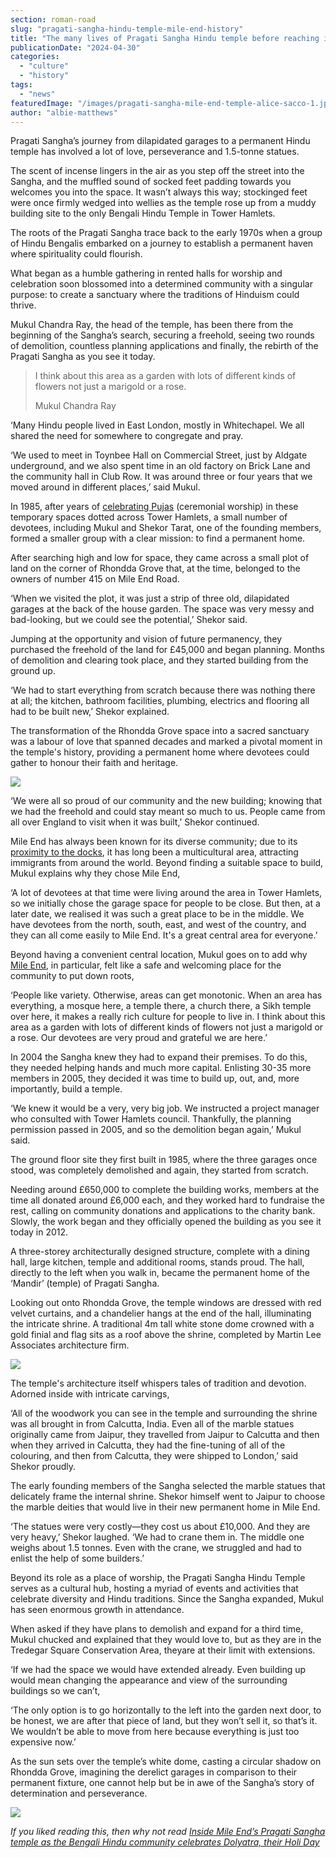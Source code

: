 ```yaml
---
section: roman-road
slug: "pragati-sangha-hindu-temple-mile-end-history"
title: "The many lives of Pragati Sangha Hindu temple before reaching its final incarnation"
publicationDate: "2024-04-30"
categories: 
  - "culture"
  - "history"
tags: 
  - "news"
featuredImage: "/images/pragati-sangha-mile-end-temple-alice-sacco-1.jpg"
author: "albie-matthews"
---
```


Pragati Sangha’s journey from dilapidated garages to a permanent Hindu temple has involved a lot of love, perseverance and 1.5-tonne statues.

The scent of incense lingers in the air as you step off the street into the Sangha, and the muffled sound of socked feet padding towards you welcomes you into the space. It wasn’t always this way; stockinged feet were once firmly wedged into wellies as the temple rose up from a muddy building site to the only Bengali Hindu Temple in Tower Hamlets.

The roots of the Pragati Sangha trace back to the early 1970s when a group of Hindu Bengalis embarked on a journey to establish a permanent haven where spirituality could flourish. 

What began as a humble gathering in rented halls for worship and celebration soon blossomed into a determined community with a singular purpose: to create a sanctuary where the traditions of Hinduism could thrive. 

Mukul Chandra Ray, the head of the temple, has been there from the beginning of the Sangha’s search, securing a freehold, seeing two rounds of demolition, countless planning applications and finally, the rebirth of the Pragati Sangha as you see it today.

> I think about this area as a garden with lots of different kinds of flowers not just a marigold or a rose.
> 
> Mukul Chandra Ray

‘Many Hindu people lived in East London, mostly in Whitechapel. We all shared the need for somewhere to congregate and pray. 

‘We used to meet in Toynbee Hall on Commercial Street, just by Aldgate underground, and we also spent time in an old factory on Brick Lane and the community hall in Club Row. It was around three or four years that we moved around in different places,’ said Mukul.

In 1985, after years of [celebrating Pujas](https://romanroadlondon.com/holi-day-dolyatra-pragati-sangha-hindu-temple-mile-end/) (ceremonial worship) in these temporary spaces dotted across Tower Hamlets, a small number of devotees, including Mukul and Shekor Tarat, one of the founding members, formed a smaller group with a clear mission: to find a permanent home. 

After searching high and low for space, they came across a small plot of land on the corner of Rhondda Grove that, at the time, belonged to the owners of number 415 on Mile End Road.  

‘When we visited the plot, it was just a strip of three old, dilapidated garages at the back of the house garden. The space was very messy and bad-looking, but we could see the potential,’ Shekor said. 

Jumping at the opportunity and vision of future permanency, they purchased the freehold of the land for £45,000 and began planning. Months of demolition and clearing took place, and they started building from the ground up. 

‘We had to start everything from scratch because there was nothing there at all; the kitchen, bathroom facilities, plumbing, electrics and flooring all had to be built new,’ Shekor explained.

The transformation of the Rhondda Grove space into a sacred sanctuary was a labour of love that spanned decades and marked a pivotal moment in the temple's history, providing a permanent home where devotees could gather to honour their faith and heritage.

![](/images/pragati-sangha-mile-end-temple-alice-sacco-5-1024x683.jpg)

‘We were all so proud of our community and the new building; knowing that we had the freehold and could stay meant so much to us. People came from all over England to visit when it was built,’ Shekor continued.

Mile End has always been known for its diverse community; due to its [proximity to the docks](https://www.walks.com/blog/london-docklands-history/), it has long been a multicultural area, attracting immigrants from around the world. Beyond finding a suitable space to build, Mukul explains why they chose Mile End, 

‘A lot of devotees at that time were living around the area in Tower Hamlets, so we initially chose the garage space for people to be close. But then, at a later date, we realised it was such a great place to be in the middle. We have devotees from the north, south, east, and west of the country, and they can all come easily to Mile End. It's a great central area for everyone.’

Beyond having a convenient central location, Mukul goes on to add why [Mile End](https://romanroadlondon.com/mile-end-tube-luke-agbaimoni-photographs/), in particular, felt like a safe and welcoming place for the community to put down roots, 

‘People like variety. Otherwise, areas can get monotonic. When an area has everything, a mosque here, a temple there, a church there, a Sikh temple over here, it makes a really rich culture for people to live in. I think about this area as a garden with lots of different kinds of flowers not just a marigold or a rose. Our devotees are very proud and grateful we are here.’

In 2004 the Sangha knew they had to expand their premises. To do this, they needed helping hands and much more capital. Enlisting 30-35 more members in 2005, they decided it was time to build up, out, and, more importantly, build a temple. 

‘We knew it would be a very, very big job. We instructed a project manager who consulted with Tower Hamlets council. Thankfully, the planning permission passed in 2005, and so the demolition began again,’ Mukul said. 

The ground floor site they first built in 1985, where the three garages once stood, was completely demolished and again, they started from scratch. 

Needing around £650,000 to complete the building works, members at the time all donated around £6,000 each, and they worked hard to fundraise the rest, calling on community donations and applications to the charity bank. Slowly, the work began and they officially opened the building as you see it today in 2012.

A three-storey architecturally designed structure, complete with a dining hall, large kitchen, temple and additional rooms, stands proud. The hall, directly to the left when you walk in, became the permanent home of the ‘Mandir’ (temple) of Pragati Sangha. 

Looking out onto Rhondda Grove, the temple windows are dressed with red velvet curtains, and a chandelier hangs at the end of the hall, illuminating the intricate shrine. A traditional 4m tall white stone dome crowned with a gold finial and flag sits as a roof above the shrine, completed by Martin Lee Associates architecture firm. 

![](/images/pragati-sangha-mile-end-temple-alice-sacco-3-1024x683.jpg)

The temple's architecture itself whispers tales of tradition and devotion. Adorned inside with intricate carvings,

‘All of the woodwork you can see in the temple and surrounding the shrine was all brought in from Calcutta, India. Even all of the marble statues originally came from Jaipur, they travelled from Jaipur to Calcutta and then when they arrived in Calcutta, they had the fine-tuning of all of the colouring, and then from Calcutta, they were shipped to London,’ said Shekor proudly.

The early founding members of the Sangha selected the marble statues that delicately frame the internal shrine. Shekor himself went to Jaipur to choose the marble deities that would live in their new permanent home in Mile End. 

‘The statues were very costly—they cost us about £10,000. And they are very heavy,’ Shekor laughed. ‘We had to crane them in. The middle one weighs about 1.5 tonnes. Even with the crane, we struggled and had to enlist the help of some builders.’

Beyond its role as a place of worship, the Pragati Sangha Hindu Temple serves as a cultural hub, hosting a myriad of events and activities that celebrate diversity and Hindu traditions. Since the Sangha expanded, Mukul has seen enormous growth in attendance. 

When asked if they have plans to demolish and expand for a third time, Mukul chucked and explained that they would love to, but as they are in the Tredegar Square Conservation Area, theyare at their limit with extensions. 

‘If we had the space we would have extended already. Even building up would mean changing the appearance and view of the surrounding buildings so we can’t,

‘The only option is to go horizontally to the left into the garden next door, to be honest, we are after that piece of land, but they won’t sell it, so that’s it. We wouldn’t be able to move from here because everything is just too expensive now.’

As the sun sets over the temple’s white dome, casting a circular shadow on Rhondda Grove, imagining the derelict garages in comparison to their permanent fixture, one cannot help but be in awe of the Sangha’s story of determination and perseverance.

![](/images/pragati-sangha-mile-end-temple-11-1024x683.jpg)

_If you liked reading this, then why not read_ [_Inside Mile End’s Pragati Sangha temple as the Bengali Hindu community celebrates Dolyatra, their Holi Day_](https://romanroadlondon.com/holi-day-dolyatra-pragati-sangha-hindu-temple-mile-end/)


